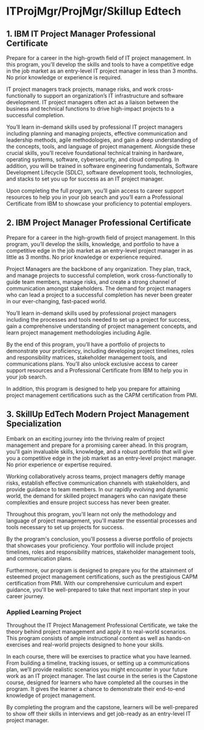 # ITProjMgr/ProjMgr/Skillup Edtech

## 1. IBM IT Project Manager Professional Certificate

Prepare for a career in the high-growth field of IT project management. In this program, you’ll develop the skills and tools to have a competitive edge in the job market as an entry-level IT project manager in less than 3 months. No prior knowledge or experience is required.

IT project managers track projects, manage risks, and work cross-functionally to support an organization’s IT infrastructure and software development. IT project managers often act as a liaison between the business and technical functions to drive high-impact projects to a successful completion.

You’ll learn in-demand skills used by professional IT project managers including planning and managing projects, effective communication and leadership methods, agile methodologies, and gain a deep understanding of the concepts, tools, and language of project management. Alongside these crucial skills, you’ll receive foundational technical training in hardware, operating systems, software, cybersecurity, and cloud computing. In addition, you will be trained in software engineering fundamentals, Software Development Lifecycle (SDLC), software development tools, technologies, and stacks to set you up for success as an IT project manager.

Upon completing the full program, you’ll gain access to career support resources to help you in your job search and you’ll earn a Professional Certificate from IBM to showcase your proficiency to potential employers. 

## 2. IBM Project Manager Professional Certificate

Prepare for a career in the high-growth field of project management. In this program, you’ll develop the skills, knowledge, and portfolio to have a competitive edge in the job market as an entry-level project manager in as little as 3 months. No prior knowledge or experience required.  

Project Managers are the backbone of any organization. They plan, track, and manage projects to successful completion, work cross-functionally to guide team members, manage risks, and create a strong channel of communication amongst stakeholders. The demand for project managers who can lead a project to a successful completion has never been greater in our ever-changing, fast-paced world. 

You’ll learn in-demand skills used by professional project managers including the processes and tools needed to set up a project for success, gain a comprehensive understanding of project management concepts, and learn project management methodologies including Agile. 

By the end of this program, you’ll have a portfolio of projects to demonstrate your proficiency, including developing project timelines, roles and responsibility matrices, stakeholder management tools, and communications plans. You’ll also unlock exclusive access to career support resources and a Professional Certificate from IBM to help you in your job search.

In addition, this program is designed to help you prepare for attaining project management certifications such as the CAPM certification from PMI.

## 3. SkillUp EdTech Modern Project Management Specialization

Embark on an exciting journey into the thriving realm of project management and prepare for a promising career ahead. In this program, you'll gain invaluable skills, knowledge, and a robust portfolio that will give you a competitive edge in the job market as an entry-level project manager. No prior experience or expertise required.

Working collaboratively across teams, project managers deftly manage risks, establish effective communication channels with stakeholders, and provide guidance to team members. In our rapidly evolving and dynamic world, the demand for skilled project managers who can navigate these complexities and ensure project success has never been greater.

Throughout this program, you'll learn not only the methodology and language of project management, you'll master the essential processes and tools necessary to set up projects for success.

By the program's conclusion, you'll possess a diverse portfolio of projects that showcases your proficiency. Your portfolio will include project timelines, roles and responsibility matrices, stakeholder management tools, and communication plans. 

Furthermore, our program is designed to prepare you for the attainment of esteemed project management certifications, such as the prestigious CAPM certification from PMI. With our comprehensive curriculum and expert guidance, you'll be well-prepared to take that next important step in your career journey.

### Applied Learning Project

Throughout the IT Project Management Professional Certificate, we take the theory behind project management and apply it to real-world scenarios. This program consists of ample instructional content as well as hands-on exercises and real-world projects designed to hone your skills.

In each course, there will be exercises to practice what you have learned. From building a timeline, tracking issues, or setting up a communications plan, we’ll provide realistic scenarios you might encounter in your future work as an IT project manager. The last course in the series is the Capstone course, designed for learners who have completed all the courses in the program. It gives the learner a chance to demonstrate their end-to-end knowledge of project management.

By completing the program and the capstone, learners will be well-prepared to show off their skills in interviews and get job-ready as an entry-level IT project manager.
